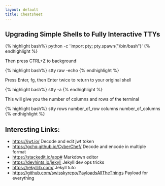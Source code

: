 ```yaml
---
layout: default
title: Cheatsheet
---
```


Upgrading Simple Shells to Fully Interactive TTYs
--------------
{% highlight bash%}
python -c 'import pty; pty.spawn("/bin/bash")'
{% endhighlight %}

Then press CTRL+Z to background

{% highlight bash%}
stty raw -echo
{% endhighlight %}

Press Enter, fg, then Enter twice to return to your original shell

{% highlight bash%}
stty -a
{% endhighlight %}

This will give you the number of columns and rows of the terminal

{% highlight bash%}
stty rows number_of_row columns number_of_columns
{% endhighlight %}

Interesting Links:
--------------
- https://jwt.io/                     Decode and edit jwt token
- https://gchq.github.io/CyberChef/   Decode and encode in multiple format
- https://stackedit.io/app#           Markdown editor
- https://devhints.io/jekyll          Jekyll dev ops tricks
- https://jekyllrb.com/               Jekyll tuto
- https://github.com/swisskyrepo/PayloadsAllTheThings   Payload for everything
